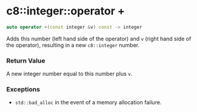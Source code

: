 # c8::integer::operator + #

```cpp
auto operator +(const integer &v) const -> integer
```

Adds this number (left hand side of the operator) and `v` (right hand side of the operator), resulting in a new `c8::integer` number.

### Return Value ###

A new integer number equal to this number plus `v`.

### Exceptions ###

* `std::bad_alloc` in the event of a memory allocation failure.

